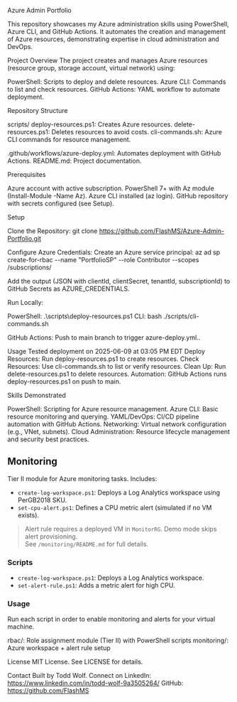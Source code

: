Azure Admin Portfolio

This repository showcases my Azure administration skills using PowerShell, Azure CLI, and GitHub Actions. It automates the creation and management of Azure resources, demonstrating expertise in cloud administration and DevOps.

Project Overview The project creates and manages Azure resources (resource group, storage account, virtual network) using:

PowerShell: Scripts to deploy and delete resources. Azure CLI: Commands to list and check resources. GitHub Actions: YAML workflow to automate deployment.

Repository Structure

scripts/ deploy-resources.ps1: Creates Azure resources. delete-resources.ps1: Deletes resources to avoid costs. cli-commands.sh: Azure CLI commands for resource management.

.github/workflows/azure-deploy.yml: Automates deployment with GitHub Actions. README.md: Project documentation.

Prerequisites

Azure account with active subscription. PowerShell 7+ with Az module (Install-Module -Name Az). Azure CLI installed (az login). GitHub repository with secrets configured (see Setup).

Setup

Clone the Repository: git clone https://github.com/FlashMS/Azure-Admin-Portfolio.git

Configure Azure Credentials: Create an Azure service principal: az ad sp create-for-rbac --name "PortfolioSP" --role Contributor --scopes /subscriptions/

Add the output (JSON with clientId, clientSecret, tenantId, subscriptionId) to GitHub Secrets as AZURE_CREDENTIALS.

Run Locally:

PowerShell: .\scripts\deploy-resources.ps1 CLI: bash ./scripts/cli-commands.sh

GitHub Actions: Push to main branch to trigger azure-deploy.yml..

Usage Tested deployment on 2025-06-09 at 03:05 PM EDT Deploy Resources: Run deploy-resources.ps1 to create resources. Check Resources: Use cli-commands.sh to list or verify resources. Clean Up: Run delete-resources.ps1 to delete resources. Automation: GitHub Actions runs deploy-resources.ps1 on push to main.

Skills Demonstrated

PowerShell: Scripting for Azure resource management. Azure CLI: Basic resource monitoring and querying. YAML/DevOps: CI/CD pipeline automation with GitHub Actions. Networking: Virtual network configuration (e.g., VNet, subnets). Cloud Administration: Resource lifecycle management and security best practices.

## Monitoring

Tier II module for Azure monitoring tasks. Includes:

- `create-log-workspace.ps1`: Deploys a Log Analytics workspace using PerGB2018 SKU.
- `set-cpu-alert.ps1`: Defines a CPU metric alert (simulated if no VM exists).

> Alert rule requires a deployed VM in `MonitorRG`. Demo mode skips alert provisioning.  
> See `/monitoring/README.md` for full details.


### Scripts
- `create-log-workspace.ps1`: Deploys a Log Analytics workspace.
- `set-alert-rule.ps1`: Adds a metric alert for high CPU.

### Usage
Run each script in order to enable monitoring and alerts for your virtual machine.

rbac/: Role assignment module (Tier II) with PowerShell scripts
monitoring/: Azure workspace + alert rule setup

License MIT License. See LICENSE for details.

Contact Built by Todd Wolf. Connect on LinkedIn: https://www.linkedin.com/in/todd-wolf-9a3505264/ GitHub: https://github.com/FlashMS
